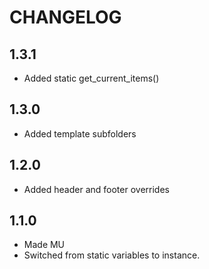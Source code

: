 CHANGELOG
=========

1.3.1
------------------

- Added static get_current_items()

1.3.0
------------------

- Added template subfolders

1.2.0
------------------

- Added header and footer overrides

1.1.0
------------------

- Made MU
- Switched from static variables to instance.

